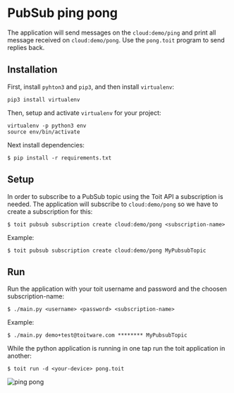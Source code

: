 # PubSub ping pong

The application will send messages on the `cloud:demo/ping` and print all message received on `cloud:demo/pong`.
Use the `pong.toit` program to send replies back.

## Installation

First, install `pyhton3` and `pip3`, and then install `virtualenv`:

    pip3 install virtualenv

Then, setup and activate `virtualenv` for your project:

    virtualenv -p python3 env
    source env/bin/activate

Next install dependencies:
```
$ pip install -r requirements.txt
```

## Setup

In order to subscribe to a PubSub topic using the Toit API a subscription is needed.
The application will subscribe to `cloud:demo/pong` so we have to create a subscription for this:

```
$ toit pubsub subscription create cloud:demo/pong <subscription-name>
```

Example:

```
$ toit pubsub subscription create cloud:demo/pong MyPubsubTopic
```

## Run

Run the application with your toit username and password and the choosen subscription-name:

```
$ ./main.py <username> <password> <subscription-name>
```

Example:

```
$ ./main.py demo+test@toitware.com ******** MyPubsubTopic
```

While the python application is running in one tap run the toit application in another:

```
$ toit run -d <your-device> pong.toit
```

![ping pong](http://g.recordit.co/mtDjYTbFQk.gif)

